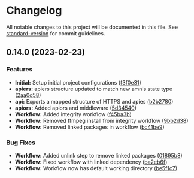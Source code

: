 # Changelog

All notable changes to this project will be documented in this file. See [standard-version](https://github.com/conventional-changelog/standard-version) for commit guidelines.

## 0.14.0 (2023-02-23)


### Features

* **Initial:** Setup initial project configurations ([f3f0e31](https://github.com/amnis-dev/amnis-api/commit/f3f0e31308f2af6ffe28f5fbb2a601516b1e64df))
* **apiers:** apiers structure updated to match new amnis state type ([2aa0d58](https://github.com/amnis-dev/amnis-api/commit/2aa0d58555bb556972e202c588ba756ffe063bde))
* **api:** Exports a mapped structure of HTTPS and apies ([b2b2780](https://github.com/amnis-dev/amnis-api/commit/b2b278044102ac74b206e90670f6d9ffad047415))
* **apiors:** Added apiors and middleware ([5d34540](https://github.com/amnis-dev/amnis-api/commit/5d345405a219f6f7a0793f34af7c1cddc77a3497))
* **Workflow:** Added integrity workflow ([f45ba3b](https://github.com/amnis-dev/amnis-api/commit/f45ba3be64c1e4492e6c6cb2dcda39591f8542a6))
* **Workflow:** Removed ffmpeg install from integrity workflow ([9bb2d38](https://github.com/amnis-dev/amnis-api/commit/9bb2d38078d162f91c4d060e72e1d1f87737f9bd))
* **Workflow:** Removed linked packages in workflow ([bc41be9](https://github.com/amnis-dev/amnis-api/commit/bc41be9e579f2d2facb89be106f112a11e0d9d96))


### Bug Fixes

* **Workflow:** Added unlink step to remove linked packages ([01895b8](https://github.com/amnis-dev/amnis-api/commit/01895b84c48433fb708c0892857e110011a3c751))
* **Workflow:** Fixed workflow with linked dependency ([ba2eb6f](https://github.com/amnis-dev/amnis-api/commit/ba2eb6fd07208133323fb4bb7dcdae779b3ac654))
* **Workflow:** Workflow now has default working directory ([be5f1c7](https://github.com/amnis-dev/amnis-api/commit/be5f1c76535013d3b4bcff20275baf37f5e87183))

